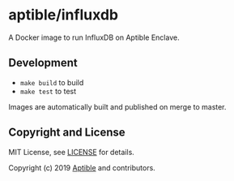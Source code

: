 aptible/influxdb
================

A Docker image to run InfluxDB on Aptible Enclave.

Development
-----------

- `make build` to build
- `make test` to test

Images are automatically built and published on merge to master.


Copyright and License
---------------------

MIT License, see [LICENSE](LICENSE.md) for details.

Copyright (c) 2019 [Aptible](https://www.aptible.com) and contributors.
